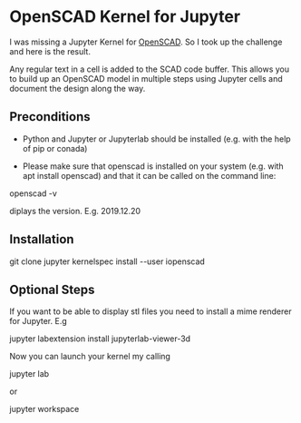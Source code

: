 # OpenSCAD Kernel for Jupyter

I was missing a Jupyter Kernel for [OpenSCAD](https://www.openscad.org/). So I took up the challenge and here is the result.  

Any regular text in a cell is added to the SCAD code buffer. This allows you to build up an OpenSCAD model in multiple steps using Jupyter cells and document the design along the way.

## Preconditions
- Python and Jupyter or Jupyterlab should be installed (e.g. with the help of pip or conada) 

- Please make sure that openscad is installed on your system (e.g. with apt install openscad) and that it can be called on the command line:

openscad -v

diplays the version. E.g. 2019.12.20

## Installation

git clone <url>
jupyter kernelspec install --user iopenscad


## Optional Steps
If you want to be able to display stl files you need to install a mime renderer for Jupyter. E.g

jupyter labextension install jupyterlab-viewer-3d


Now you can launch your kernel my calling

jupyter lab

or 

jupyter workspace

